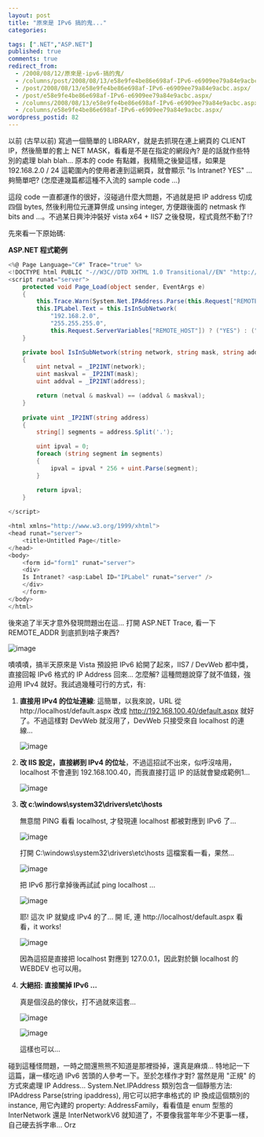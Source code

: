 ```yaml
---
layout: post
title: "原來是 IPv6 搞的鬼..."
categories:

tags: [".NET","ASP.NET"]
published: true
comments: true
redirect_from:
  - /2008/08/12/原來是-ipv6-搞的鬼/
  - /columns/post/2008/08/13/e58e9fe4be86e698af-IPv6-e6909ee79a84e9acbc.aspx/
  - /post/2008/08/13/e58e9fe4be86e698af-IPv6-e6909ee79a84e9acbc.aspx/
  - /post/e58e9fe4be86e698af-IPv6-e6909ee79a84e9acbc.aspx/
  - /columns/2008/08/13/e58e9fe4be86e698af-IPv6-e6909ee79a84e9acbc.aspx/
  - /columns/e58e9fe4be86e698af-IPv6-e6909ee79a84e9acbc.aspx/
wordpress_postid: 82
---
```


以前 (古早以前) 寫過一個簡單的 LIBRARY，就是去抓現在連上網頁的 CLIENT IP，然後簡單的套上 NET MASK，看看是不是在指定的網段內? 是的話就作些特別的處理 blah blah... 原本的 code 有點雜，我精簡之後變這樣，如果是 192.168.2.0 / 24 這範圍內的使用者連到這網頁，就會顯示 "Is Intranet? YES" ... 夠簡單吧? (怎麼連幾篇都這種不入流的 sample code ...)

這段 code 一直都運作的很好，沒碰過什麼大問題，不過就是把 IP address 切成四個 bytes, 然後利用位元運算併成 unsing integer, 方便跟後面的 netmask 作 bits and ...。不過某日興沖沖裝好 vista x64 + IIS7 之後發現，程式竟然不動了!?

先來看一下原始碼:

**ASP.NET 程式範例**

```csharp
<%@ Page Language="C#" Trace="true" %>
<!DOCTYPE html PUBLIC "-//W3C//DTD XHTML 1.0 Transitional//EN" "http://www.w3.org/TR/xhtml1/DTD/xhtml1-transitional.dtd">
<script runat="server">
    protected void Page_Load(object sender, EventArgs e)
    {
        this.Trace.Warn(System.Net.IPAddress.Parse(this.Request["REMOTE_HOST"]).AddressFamily.ToString());
        this.IPLabel.Text = this.IsInSubNetwork(
            "192.168.2.0",
            "255.255.255.0",
            this.Request.ServerVariables["REMOTE_HOST"]) ? ("YES") : ("NO");
    }

    private bool IsInSubNetwork(string network, string mask, string address)
    {
        uint netval = _IP2INT(network);
        uint maskval = _IP2INT(mask);
        uint addval = _IP2INT(address);

        return (netval & maskval) == (addval & maskval);
    }
    
    private uint _IP2INT(string address)
    {
        string[] segments = address.Split('.');

        uint ipval = 0;
        foreach (string segment in segments)
        {
            ipval = ipval * 256 + uint.Parse(segment);
        }

        return ipval;
    }
 
</script>

<html xmlns="http://www.w3.org/1999/xhtml">
<head runat="server">
    <title>Untitled Page</title>
</head>
<body>
    <form id="form1" runat="server">
    <div>
    Is Intranet? <asp:Label ID="IPLabel" runat="server" />
    </div>
    </form>
</body>
</html>
```

後來追了半天才意外發現問題出在這... 打開 ASP.NET Trace, 看一下 REMOTE_ADDR 到底抓到啥子東西?

![image](/images/2008-08-13-so-ipv6-was-the-culprit/image_21.png)

嘖嘖嘖，搞半天原來是 Vista 預設把 IPv6 給開了起來，IIS7 / DevWeb 都中獎，直接回報 IPv6 格式的 IP Address 回來... 怎麼解? 這種問題說穿了就不值錢，強迫用 IPv4 就好。我試過幾種可行的方式，有:

1. **直接用 IPv4 的位址連線**: 這簡單，以我來說，URL 從 http://localhost/default.aspx 改成 http://192.168.100.40/default.aspx 就好了。不過這樣對 DevWeb 就沒用了，DevWeb 只接受來自 localhost 的連線...

   ![image](/images/2008-08-13-so-ipv6-was-the-culprit/image_22.png)

2. **改 IIS 設定，直接綁到 IPv4 的位址**，不過這招試不出來，似呼沒啥用，localhost 不會連到 192.168.100.40，而我直接打這 IP 的話就會變成範例1...

   ![image](/images/2008-08-13-so-ipv6-was-the-culprit/image_23.png)

3. **改 c:\windows\system32\drivers\etc\hosts**

   無意間 PING 看看 localhost, 才發現連 localhost 都被對應到 IPv6 了...

   ![image](/images/2008-08-13-so-ipv6-was-the-culprit/image_29.png)

   打開 C:\windows\system32\drivers\etc\hosts 這檔案看一看，果然...

   ![image](/images/2008-08-13-so-ipv6-was-the-culprit/image_28.png)

   把 IPv6 那行拿掉後再試試 ping localhost ...

   ![image](/images/2008-08-13-so-ipv6-was-the-culprit/image_27.png)

   耶! 這次 IP 就變成 IPv4 的了... 開 IE, 連 http://localhost/default.aspx 看看，it works!

   ![image](/images/2008-08-13-so-ipv6-was-the-culprit/image_26.png)

   因為這招是直接把 localhost 對應到 127.0.0.1，因此對於鎖 localhost 的 WEBDEV 也可以用。

4. **大絕招: 直接關掉 IPv6 ...**

   真是個沒品的傢伙，打不過就來這套...

   ![image](/images/2008-08-13-so-ipv6-was-the-culprit/image_25.png)

   ![image](/images/2008-08-13-so-ipv6-was-the-culprit/image_24.png)

   這樣也可以...

碰到這種怪問題，一時之間還熊熊不知道是那裡掛掉，還真是麻煩... 特地記一下這篇，讓一樣吃過 IPv6 苦頭的人參考一下。至於怎樣作才對? 當然是用 "正規" 的方式來處理 IP Address... System.Net.IPAddress 類別包含一個靜態方法: IPAddress Parse(string ipaddress), 用它可以把字串格式的 IP 換成這個類別的 instance, 用它內建的 property: AddressFamily，看看值是 enum 型態的 InterNetwork 還是 InterNetworkV6 就知道了，不要像我當年年少不更事一樣，自己硬去拆字串... Orz
